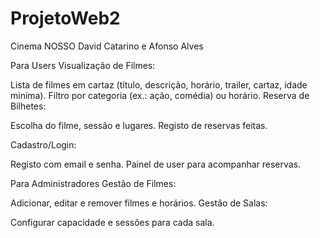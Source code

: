 # ProjetoWeb2
Cinema NOSSO
David Catarino e Afonso Alves

Para Users
Visualização de Filmes:

Lista de filmes em cartaz (título, descrição, horário, trailer, cartaz, idade minima).
Filtro por categoria (ex.: ação, comédia) ou horário.
Reserva de Bilhetes:

Escolha do filme, sessão e lugares.
Registo de reservas feitas.

Cadastro/Login:

Registo com email e senha.
Painel de user para acompanhar reservas.



Para Administradores
Gestão de Filmes:

Adicionar, editar e remover filmes e horários.
Gestão de Salas:

Configurar capacidade e sessões para cada sala.

